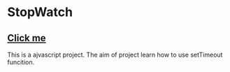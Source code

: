 # StopWatch

## [Click me](https://stop-watch-xi.vercel.app/)
This is a ajvascript project. The aim of project learn how to use setTimeout funcition.
